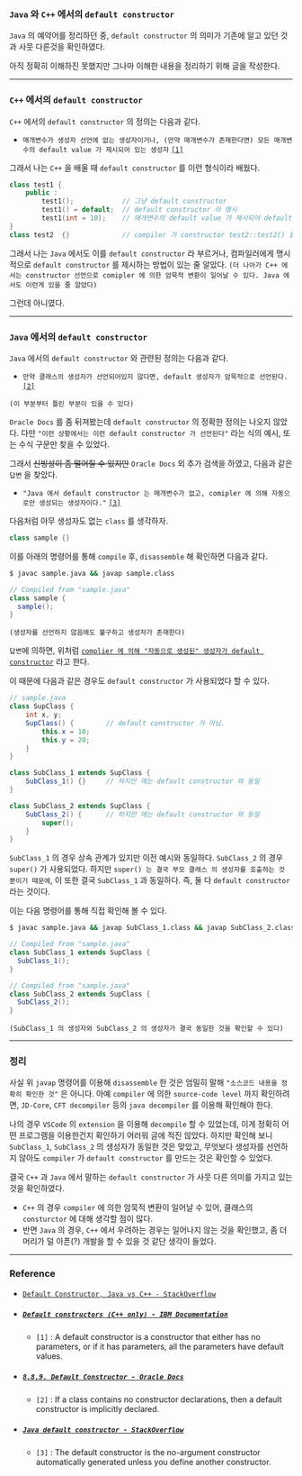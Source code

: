 
### `Java` 와 `C++` 에서의 `default constructor`

`Java` 의 예약어를 정리하던 중, `default constructor` 의 의미가 기존에 알고 있던 것과 사뭇 다른것을 확인하였다.

아직 정확히 이해하진 못했지만 그나마 이해한 내용을 정리하기 위해 글을 작성한다.

---

### `C++` 에서의 `default constructor`

`C++` 에서의 `default constructor` 의 정의는 다음과 같다.

- `매개변수가 생성자 선언에 없는 생성자이거나, (만약 매개변수가 존재한다면) 모든 매개변수의 default value 가 제시되어 있는 생성자` [`[1]`](#default-constructors-c-only---ibm-documentation)

그래서 나는 `C++` 을 배울 때 `default constructor` 를 이런 형식이라 배웠다.

```cpp
class test1 {
    public : 
        test1();            // 그냥 default constructor
        test1() = default;  // default constructor 라 명시
        test1(int = 10);    // 매개변수의 default value 가 제시되어 default constructor
}
class test2  {}             // compiler 가 constructor test2::test2() 를 암묵적으로 만듬
```

그래서 나는 `Java` 에서도 이를 `default constructor` 라 부르거나, 컴파일러에게 명시적으로 `default constructor` 를 제시하는 방법이 있는 줄 알았다.
`(더 나아가 C++ 에서는 constructor 선언으로 comipler 에 의한 암묵적 변환이 일어날 수 있다. Java 에서도 이런게 있을 줄 알았다)`

그런데 아니였다.

---

### `Java` 에서의 `default constructor`

`Java` 에서의 `default constructor` 와 관련된 정의는 다음과 같다.

- `만약 클래스의 생성자가 선언되어있지 않다면, default 생성자가 암묵적으로 선언된다.` [`[2]`](#889-default-constructor---oracle-docs)

`(이 부분부터 틀린 부분이 있을 수 있다)`

`Oracle Docs` 를 좀 뒤져봤는데 `default constructor` 의 정확한 정의는 나오지 않았다. 다만 `"이런 상황에서는 이런 default constructor 가 선언된다"` 라는 식의 예시, 또는 수식 구문만 찾을 수 있었다.

그래서 ~~신빙성이 좀 떨어질 수 있지만~~ `Oracle Docs` 외 추가 검색을 하였고, 다음과 같은 `답변` 을 찾았다.

- `"Java 에서 default constructor 는 매개변수가 없고, comipler 에 의해 자동으로만 생성되는 생성자이다."` [`[3]`](#java-default-constructor---stackoverflow)

다음처럼 아무 생성자도 없는 `class` 를 생각하자.

```java
class sample {}
```

이를 아래의 명령어를 통해 `compile` 후, `disassemble` 해 확인하면 다음과 같다.

```bash
$ javac sample.java && javap sample.class
```
```java
// Compiled from "sample.java"
class sample {
  sample();
}
```
`(생성자를 선언하지 않음에도 불구하고 생성자가 존재한다)`

`답변`에 의하면, 위처럼 <ins>`complier 에 의해 "자동으로 생성된" 생성자가 default constructor`</ins> 라고 한다.

이 때문에 다음과 같은 경우도 `default constructor` 가 사용되었다 할 수 있다.


```java
// sample.java
class SupClass {
    int x, y;
    SupClass() {        // default constructor 가 아님.
        this.x = 10;    
        this.y = 20;
    }
}

class SubClass_1 extends SupClass {
    SubClass_1() {}     // 하지만 애는 default constructor 와 동일
}

class SubClass_2 extends SupClass {
    SubClass_2() {      // 하지만 애는 default constructor 와 동일
        super();
    }
}
```

`SubClass_1` 의 경우 상속 관계가 있지만 이전 예시와 동일하다.
`SubClass_2` 의 경우 `super()` 가 사용되었다. 하지만 `super() 는 결국 부모 클래스 의 생성자를 호출하는 것 뿐이기 때문에`, 이 또한 결국 `SubClass_1` 과 동일하다. 즉, 둘 다 `default constructor` 라는 것이다.

이는 다음 명령어를 통해 직접 확인해 볼 수 있다.

```bash
$ javac sample.java && javap SubClass_1.class && javap SubClass_2.class
```
```java
// Compiled from "sample.java"
class SubClass_1 extends SupClass {
  SubClass_1();
}
```
```java
// Compiled from "sample.java"
class SubClass_2 extends SupClass {
  SubClass_2();
}
```
`(SubClass_1 의 생성자와 SubClass_2 의 생성자가 결국 동일한 것을 확인할 수 있다)`

---

### 정리

사실 위 `javap` 명령어를 이용해 `disassemble` 한 것은 엄밀히 말해 `"소스코드 내용을 정확히 확인한 것"` 은 아니다. 아예 `compiler` 에 의한 `source-code level` 까지 확인하려면, `JD-Core`, `CFT decompiler` 등의 `java decompiler` 를 이용해 확인해야 한다.

나의 경우 `VSCode` 의 `extension` 을 이용해 `decompile` 할 수 있었는데, 이게 정확히 어떤 프로그램을 이용한건지 확인하기 어러워 글에 적진 않았다.
하지만 확인해 보니 `SubClass_1`, `SubClass_2` 의 생성자가 동일한 것은 맞았고, 무엇보다 생성자를 선언하지 않아도 `compiler` 가 `default constructor` 를 만드는 것은 확인할 수 있었다.

결국 `C++` 과 `Java` 에서 말하는 `default constructor` 가 사뭇 다른 의미를 가지고 있는 것을 확인하였다.
- `C++` 의 경우 `compiler` 에 의한 암묵적 변환이 일어날 수 있어, 클래스의 `consturctor` 에 대해 생각할 점이 많다.
- 반면 `Java` 의 경우, `C++` 에서 우려하는 경우는 일어나지 않는 것을 확인했고, 좀 더 머리가 덜 아픈(?) 개발을 할 수 있을 것 같단 생각이 들었다.

---

### Reference

- [`Default Constructor, Java vs C++ - StackOverflow`](https://stackoverflow.com/questions/29664783/default-constructor-java-vs-c)

- ##### [`Default constructors (C++ only) - IBM Documentation`](https://www.ibm.com/docs/en/zos/3.1.0?topic=only-default-constructors-c)
    - `[1]` : A default constructor is a constructor that either has no parameters, or if it has parameters, all the parameters have default values.

- ##### [`8.8.9. Default Constructor - Oracle Docs`](https://docs.oracle.com/javase/specs/jls/se8/html/jls-8.html#jls-8.8.9)
    - `[2]` : If a class contains no constructor declarations, then a default constructor is implicitly declared.

- ##### [`Java default constructor - StackOverflow`](https://stackoverflow.com/questions/4488716/java-default-constructor)
    - `[3]` : The default constructor is the no-argument constructor automatically generated unless you define another constructor.
